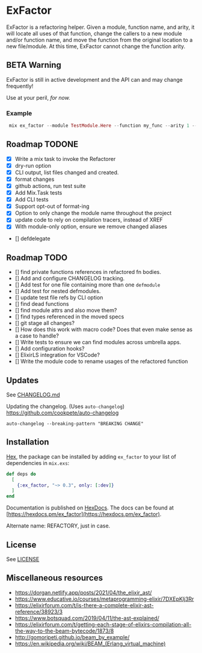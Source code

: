 # ExFactor

ExFactor is a refactoring helper. Given a module, function name, and arity, it will locate all uses of
that function, change the callers to a new module and/or function name, and move the function from the original location
to a new file/module. At this time, ExFactor cannot change the function arity.

## BETA Warning

ExFactor is still in active development and the API can and may change frequently!

Use at your peril, _for now._

### Example
```elixir
 mix ex_factor --module TestModule.Here --function my_func --arity 1 --target NewModule.There
```

## Roadmap TODONE
  - [X] Write a mix task to invoke the Refactorer
  - [X] dry-run option
  - [X] CLI output, list files changed and created.
  - [X] format changes
  - [X] github actions, run test suite
  - [X] Add Mix.Task tests
  - [X] Add CLI tests
  - [X] Support opt-out of format-ing
  - [X] Option to only change the module name throughout the project
  - [X] update code to rely on compilation tracers, instead of XREF
  - [X] With module-only option, ensure we remove changed aliases
  - [] defdelegate

## Roadmap TODO

  - [] find private functions references in refactored fn bodies.
  - [] Add and configure CHANGELOG tracking.
  - [] Add test for one file containing more than one `defmodule`
  - [] Add test for nested defmodules.
  - [] update test file refs by CLI option
  - [] find dead functions
  - [] find module attrs and also move them?
  - [] find types referenced in the moved specs
  - [] git stage all changes?
  - [] How does this work with macro code? Does that even make sense as a case to handle?
  - [] Write tests to ensure we can find modules across umbrella apps.
  - [] Add configuration hooks?
  - [] ElixirLS integration for VSCode?
  - [] Write the module code to rename usages of the refactored function

## Updates

  See [CHANGELOG.md](https://github.com/ckochx/ex_factor/blob/main/CHANGELOG.md)

  Updating the changelog. (Uses `auto-changelog`)
  https://github.com/cookpete/auto-changelog

  `auto-changelog --breaking-pattern "BREAKING CHANGE"`

## Installation

[Hex](https://hex.pm/docs/publish), the package can be installed
by adding `ex_factor` to your list of dependencies in `mix.exs`:

```elixir
def deps do
  [
    {:ex_factor, "~> 0.3", only: [:dev]}
  ]
end
```

Documentation is published on [HexDocs](https://hexdocs.pm). The docs can
be found at [https://hexdocs.pm/ex_factor](https://hexdocs.pm/ex_factor).

Alternate name:
  REFACTORY, just in case.

## License

  See [LICENSE](https://github.com/ckochx/ex_factor/blob/main/LICENSE)

## Miscellaneous resources

  - https://dorgan.netlify.app/posts/2021/04/the_elixir_ast/
  - https://www.educative.io/courses/metaprogramming-elixir/7DXEpKlj3Rr
  - https://elixirforum.com/t/is-there-a-complete-elixir-ast-reference/38923/3
  - https://www.botsquad.com/2019/04/11/the-ast-explained/
  - https://elixirforum.com/t/getting-each-stage-of-elixirs-compilation-all-the-way-to-the-beam-bytecode/1873/8
  - http://gomoripeti.github.io/beam_by_example/
  - https://en.wikipedia.org/wiki/BEAM_(Erlang_virtual_machine)
